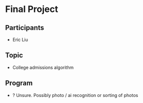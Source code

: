 # Final Project

## Participants
- Eric Liu

## Topic
- College admissions algorithm

## Program
- ? Unsure. Possibly photo / ai recognition or sorting of photos

